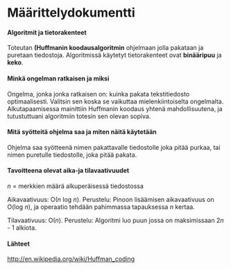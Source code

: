 # Määrittelydokumentti

#### Algoritmit ja tietorakenteet

Toteutan **(Huffmanin koodausalgoritmin** ohjelmaan jolla pakataan ja puretaan tiedostoja. Algoritmissä
käytetyt tietorakenteet ovat **binääripuu** ja **keko**.

#### Minkä ongelman ratkaisen ja miksi

Ongelma, jonka jonka ratkaisen on: kuinka pakata tekstitiedosto optimaalisesti. Valitsin sen koska
se vaikuttaa mielenkiintoiselta ongelmalta. Alkutapaamisessa mainittiin Huffmanin koodaus yhtenä
mahdollisuutena, ja tutustuttuani algoritmiin totesin sen olevan sopiva.

#### Mitä syötteitä ohjelma saa ja miten näitä käytetään

Ohjelma saa syötteenä nimen pakattavalle tiedostolle joka pitää purkaa, tai nimen puretulle tiedostolle,
joka pitää pakata.

#### Tavoitteena olevat aika-ja tilavaativuudet

*n* = merkkien määrä alkuperäisessä tiedostossa

Aikavaativuus: O(*n* log *n*). Perustelu: Pinoon lisäämisen aikavaativuus on O(log *n*), ja
operaatio tehdään pahimmassa tapauksessa _n_ kertaa.

Tilavaativuus: O(_n_). Perustelu: Algoritmi luo puun jossa on maksimissaan 2*n* - 1 alkiota.

#### Lähteet

http://en.wikipedia.org/wiki/Huffman_coding
